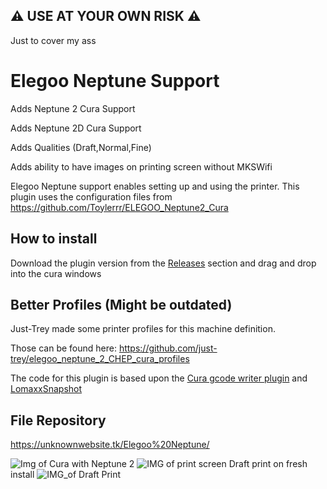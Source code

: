 ## :warning: USE AT YOUR OWN RISK :warning:
Just to cover my ass

# Elegoo Neptune Support
Adds Neptune 2 Cura Support

Adds Neptune 2D Cura Support

Adds Qualities (Draft,Normal,Fine)

Adds ability to have images on printing screen without MKSWifi

Elegoo Neptune support enables setting up and using the printer. This plugin uses the configuration files from https://github.com/Toylerrr/ELEGOO_Neptune2_Cura

## How to install
Download the plugin version from the [Releases](https://github.com/Toylerrr/Elegoo-Neptune-Support/releases) section and drag and drop into the cura windows

## Better Profiles (Might be outdated)
Just-Trey made some printer profiles for this machine definition. 

Those can be found here: https://github.com/just-trey/elegoo_neptune_2_CHEP_cura_profiles

The code for this plugin is based upon the [Cura gcode writer plugin](https://github.com/Ultimaker/Cura/tree/master/plugins/GCodeWriter) and [LomaxxSnapshot](https://github.com/daniel-kukiela/LotmaxxSnapshot)

## File Repository
https://unknownwebsite.tk/Elegoo%20Neptune/

![Img of Cura with Neptune 2](https://i.imgur.com/2yjM7Hl.png) 
![IMG of print screen](https://user-images.githubusercontent.com/4400902/152912024-31493690-922a-40b0-9878-f5cd1cc2af5b.jpg)
Draft print on fresh install
![IMG_of Draft Print](https://user-images.githubusercontent.com/4400902/152912520-c3bbf4e9-0433-4bba-bb0a-81545ae5eb0f.jpg)
